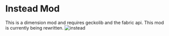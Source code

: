 # Instead Mod

This is a dimension mod and requires geckolib and the fabric api. This mod is currently being rewritten.
![instead](https://user-images.githubusercontent.com/115757805/225656124-4311a283-9481-4cf1-a744-a3c5e66d326a.png)
